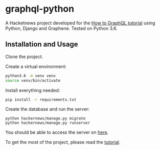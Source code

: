 # graphql-python
A Hacketnews project developed for the [How to GraphQL tutorial](https://www.howtographql.com/graphql-python/0-introduction/) using Python, Django and Graphene. Tested on Python 3.6.

## Installation and Usage
Clone the project.

Create a virtual environment:
```bash
python3.6 -m venv venv
source venv/bin/activate
```

Install everything needed:
```bash
pip install -r requirements.txt
```

Create the database and run the server:
```
python hackernews/manage.py migrate
python hackernews/manage.py runserver
```

You should be able to access the server on [here](http://localhost:8000/graphql).

To get the most of the project, please read the [tutorial](https://www.howtographql.com/graphql-python/0-introduction/).
